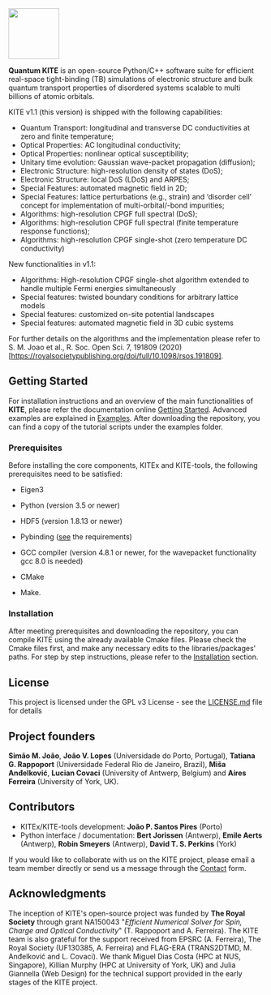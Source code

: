 <img src=https://user-images.githubusercontent.com/39924384/41094707-9e4ead6e-6a25-11e8-9e16-070a3236c8da.png width="100">

**Quantum KITE** is an open-source Python/C++ software suite for efficient real-space tight-binding (TB) simulations of electronic structure and bulk quantum transport properties of disordered systems scalable to multi billions of atomic orbitals.

KITE v1.1 (this version) is shipped with the following capabilities:

* Quantum Transport: longitudinal and transverse DC conductivities at zero and finite temperature;
* Optical Properties: AC longitudinal conductivity;
* Optical Properties: nonlinear optical susceptibility;
* Unitary time evolution: Gaussian wave-packet propagation (diffusion);
* Electronic Structure: high-resolution density of states (DoS);
* Electronic Structure: local DoS (LDoS) and ARPES;
* Special Features: automated magnetic field in 2D;
* Special Features: lattice perturbations (e.g., strain) and ‘disorder cell’ concept for implementation of multi-orbital/-bond impurities;
* Algorithms: high-resolution CPGF full spectral (DoS);
* Algorithms: high-resolution CPGF full spectral (finite temperature response functions);
* Algorithms: high-resolution CPGF single-shot (zero temperature DC conductivity)

New functionalities in v1.1:

* Algorithms: High-resolution CPGF single-shot algorithm extended to handle multiple Fermi energies simultaneously  
* Special features: twisted boundary conditions for arbitrary lattice models
* Special features: customized on-site potential landscapes
* Special features: automated magnetic field in 3D cubic systems

For further details on the algorithms and the implementation please refer to S. M. Joao et al., R. Soc. Open Sci. 7, 191809 (2020) [https://royalsocietypublishing.org/doi/full/10.1098/rsos.191809].

## Getting Started

For installation instructions and an overview of the main functionalities of **KITE**, please refer the documentation online [Getting Started](https://quantum-kite.com/category/getting-started/).
Advanced examples are explained in [Examples][kite-examples]. After downloading the repository, you can find a copy of the tutorial scripts under the examples folder.

### Prerequisites

Before installing the core components, KITEx and KITE-tools, the following prerequisites need to be satisfied:

* Eigen3

* Python (version 3.5 or newer)

* HDF5 (version 1.8.13 or newer)

* Pybinding ([see](https://github.com/dean0x7d/pybinding) the requirements)

* GCC compiler (version 4.8.1 or newer, for the wavepacket functionality gcc 8.0 is needed)

* CMake

* Make.

### Installation

After meeting prerequisites and downloading the repository, you can compile KITE using the already available Cmake files. Please check the Cmake files first, and make any necessary edits to the libraries/packages' paths. For step by step instructions, please refer to the [Installation](https://quantum-kite.com/installation/) section.

## License

This project is licensed under the GPL v3 License - see the [LICENSE.md](LICENSE.md) file for details

## Project founders

**Simão M. João**, **João V. Lopes** (Universidade do Porto, Portugal), **Tatiana G. Rappoport** (Universidade Federal Rio de Janeiro, Brazil), **Miša Anđelković**, **Lucian Covaci** (University of Antwerp, Belgium) and **Aires Ferreira** (University of York, UK).

## Contributors

* KITEx/KITE-tools development: **João P. Santos Pires** (Porto)
* Python interface / documentation: **Bert Jorissen** (Antwerp), **Emile Aerts** (Antwerp), **Robin Smeyers** (Antwerp), **David T. S. Perkins** (York)

If you would like to collaborate with us on the KITE project, please email a team member directly or send us a message through the [Contact](https://quantum-kite.com/contact/) form.

## Acknowledgments

The inception of KITE's open-source project was funded by **The Royal Society** through grant NA150043 "*Efficient Numerical Solver for Spin, Charge and Optical Conductivity*" (T. Rappoport and A. Ferreira). The KITE team is also grateful for the support received from EPSRC (A. Ferreira), The Royal Society (UF130385, A. Ferreira) and FLAG-ERA (TRANS2DTMD, M. Anđelković and L. Covaci). We thank Miguel Dias Costa (HPC at NUS, Singapore), Killian Murphy (HPC at University of York, UK) and Julia Giannella (Web Design) for the technical support provided in the early stages of the KITE project.

[kite-examples]: https://quantum-kite.com/documentation/examples/